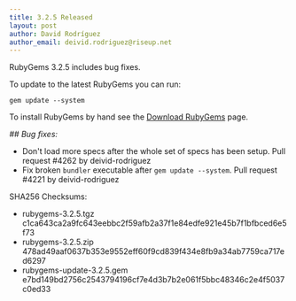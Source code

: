 ```yaml
---
title: 3.2.5 Released
layout: post
author: David Rodríguez
author_email: deivid.rodriguez@riseup.net
---
```


RubyGems 3.2.5 includes  bug fixes.

To update to the latest RubyGems you can run:

    gem update --system

To install RubyGems by hand see the [Download RubyGems][download] page.


_## Bug fixes:_

* Don't load more specs after the whole set of specs has been setup. Pull
  request #4262 by deivid-rodriguez
* Fix broken `bundler` executable after `gem update --system`. Pull
  request #4221 by deivid-rodriguez


SHA256 Checksums:

* rubygems-3.2.5.tgz  
  c1ca643ca2a9fc643eebbc2f59afb2a37f1e84edfe921e45b7f1bfbced6e5f73
* rubygems-3.2.5.zip  
  478ad49aaf0637b353e9552eff60f9cd839f434e8fb9a34ab7759ca717ed6297
* rubygems-update-3.2.5.gem  
  e7bd149bd2756c2543794196cf7e4d3b7b2e061f5bbc48346c2e4f5037c0ed33


[download]: https://rubygems.org/pages/download


